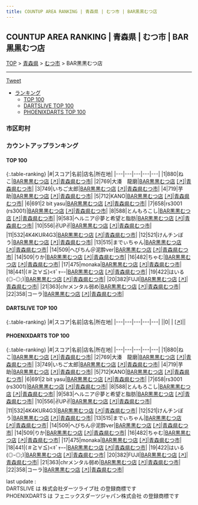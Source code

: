 ```yaml
---
title: COUNTUP AREA RANKING | 青森県 | むつ市 | BAR黒黒むつ店
---
```

## COUNTUP AREA RANKING | 青森県 | むつ市 | BAR黒黒むつ店

[TOP](/darts/rank/) > [青森県](/darts/rank/青森県/) > [むつ市](/darts/rank/青森県/むつ市/) > BAR黒黒むつ店

___

<a href="https://twitter.com/share?ref_src=twsrc%5Etfw" data-text="COUNTUP AREA RANKING | 青森県むつ市BAR黒黒むつ店" class="twitter-share-button" data-hashtags="DARTSLIVE,PHOENIXDARTS,darts,ダーツ" data-show-count="false">Tweet</a>

* [ランキング](#カウントアップランキング)
    * [TOP 100](#top-100)
    * [DARTSLIVE TOP 100](#dartslive-top-100)
    * [PHOENIXDARTS TOP 100](#phoenixdarts-top-100)

### 市区町村

<ul>

</ul>

### カウントアップランキング

#### TOP 100



{:.table-ranking}
|#|スコア|名前|店名|所在地|
|---|---|---|---|---|
|1|880|<span class="rank-name-pd">ねこ</span>|<a href="/darts/rank/shops/82306.html">BAR黒黒むつ店</a> <a href="https://vs.phoenixdarts.com/jp/shop/shopDetailInfo/s_82306?s_seq=82306">[↗]</a>|<a href="/darts/rank/青森県/むつ市">青森県むつ市</a>|
|2|769|<span class="rank-name-pd">大湊　龍磨</span>|<a href="/darts/rank/shops/82306.html">BAR黒黒むつ店</a> <a href="https://vs.phoenixdarts.com/jp/shop/shopDetailInfo/s_82306?s_seq=82306">[↗]</a>|<a href="/darts/rank/青森県/むつ市">青森県むつ市</a>|
|3|749|<span class="rank-name-pd">いちご太郎</span>|<a href="/darts/rank/shops/82306.html">BAR黒黒むつ店</a> <a href="https://vs.phoenixdarts.com/jp/shop/shopDetailInfo/s_82306?s_seq=82306">[↗]</a>|<a href="/darts/rank/青森県/むつ市">青森県むつ市</a>|
|4|719|<span class="rank-name-pd">芋助</span>|<a href="/darts/rank/shops/82306.html">BAR黒黒むつ店</a> <a href="https://vs.phoenixdarts.com/jp/shop/shopDetailInfo/s_82306?s_seq=82306">[↗]</a>|<a href="/darts/rank/青森県/むつ市">青森県むつ市</a>|
|5|712|<span class="rank-name-pd">KANO</span>|<a href="/darts/rank/shops/82306.html">BAR黒黒むつ店</a> <a href="https://vs.phoenixdarts.com/jp/shop/shopDetailInfo/s_82306?s_seq=82306">[↗]</a>|<a href="/darts/rank/青森県/むつ市">青森県むつ市</a>|
|6|691|<span class="rank-name-pd">2 bit yasu</span>|<a href="/darts/rank/shops/82306.html">BAR黒黒むつ店</a> <a href="https://vs.phoenixdarts.com/jp/shop/shopDetailInfo/s_82306?s_seq=82306">[↗]</a>|<a href="/darts/rank/青森県/むつ市">青森県むつ市</a>|
|7|658|<span class="rank-name-pd">rs3001 (rs3001)</span>|<a href="/darts/rank/shops/82306.html">BAR黒黒むつ店</a> <a href="https://vs.phoenixdarts.com/jp/shop/shopDetailInfo/s_82306?s_seq=82306">[↗]</a>|<a href="/darts/rank/青森県/むつ市">青森県むつ市</a>|
|8|588|<span class="rank-name-pd">とんもろこし</span>|<a href="/darts/rank/shops/82306.html">BAR黒黒むつ店</a> <a href="https://vs.phoenixdarts.com/jp/shop/shopDetailInfo/s_82306?s_seq=82306">[↗]</a>|<a href="/darts/rank/青森県/むつ市">青森県むつ市</a>|
|9|583|<span class="rank-name-pd">ヘルニア＠夢と希望と脂肪</span>|<a href="/darts/rank/shops/82306.html">BAR黒黒むつ店</a> <a href="https://vs.phoenixdarts.com/jp/shop/shopDetailInfo/s_82306?s_seq=82306">[↗]</a>|<a href="/darts/rank/青森県/むつ市">青森県むつ市</a>|
|10|556|<span class="rank-name-pd">✌️UP✌️</span>|<a href="/darts/rank/shops/82306.html">BAR黒黒むつ店</a> <a href="https://vs.phoenixdarts.com/jp/shop/shopDetailInfo/s_82306?s_seq=82306">[↗]</a>|<a href="/darts/rank/青森県/むつ市">青森県むつ市</a>|
|11|532|<span class="rank-name-pd">4K4KUR4G3</span>|<a href="/darts/rank/shops/82306.html">BAR黒黒むつ店</a> <a href="https://vs.phoenixdarts.com/jp/shop/shopDetailInfo/s_82306?s_seq=82306">[↗]</a>|<a href="/darts/rank/青森県/むつ市">青森県むつ市</a>|
|12|521|<span class="rank-name-pd">けんチンぼう</span>|<a href="/darts/rank/shops/82306.html">BAR黒黒むつ店</a> <a href="https://vs.phoenixdarts.com/jp/shop/shopDetailInfo/s_82306?s_seq=82306">[↗]</a>|<a href="/darts/rank/青森県/むつ市">青森県むつ市</a>|
|13|515|<span class="rank-name-pd">までぃちゃん</span>|<a href="/darts/rank/shops/82306.html">BAR黒黒むつ店</a> <a href="https://vs.phoenixdarts.com/jp/shop/shopDetailInfo/s_82306?s_seq=82306">[↗]</a>|<a href="/darts/rank/青森県/むつ市">青森県むつ市</a>|
|14|509|<span class="rank-name-pd">へびちん＠泥酔ver</span>|<a href="/darts/rank/shops/82306.html">BAR黒黒むつ店</a> <a href="https://vs.phoenixdarts.com/jp/shop/shopDetailInfo/s_82306?s_seq=82306">[↗]</a>|<a href="/darts/rank/青森県/むつ市">青森県むつ市</a>|
|14|509|<span class="rank-name-pd">りか</span>|<a href="/darts/rank/shops/82306.html">BAR黒黒むつ店</a> <a href="https://vs.phoenixdarts.com/jp/shop/shopDetailInfo/s_82306?s_seq=82306">[↗]</a>|<a href="/darts/rank/青森県/むつ市">青森県むつ市</a>|
|16|482|<span class="rank-name-pd">ちゃむ</span>|<a href="/darts/rank/shops/82306.html">BAR黒黒むつ店</a> <a href="https://vs.phoenixdarts.com/jp/shop/shopDetailInfo/s_82306?s_seq=82306">[↗]</a>|<a href="/darts/rank/青森県/むつ市">青森県むつ市</a>|
|17|475|<span class="rank-name-pd">monaka</span>|<a href="/darts/rank/shops/82306.html">BAR黒黒むつ店</a> <a href="https://vs.phoenixdarts.com/jp/shop/shopDetailInfo/s_82306?s_seq=82306">[↗]</a>|<a href="/darts/rank/青森県/むつ市">青森県むつ市</a>|
|18|441|<span class="rank-name-pd">(＃≧∀≦)&lt;ｷﾞｬｰｰ</span>|<a href="/darts/rank/shops/82306.html">BAR黒黒むつ店</a> <a href="https://vs.phoenixdarts.com/jp/shop/shopDetailInfo/s_82306?s_seq=82306">[↗]</a>|<a href="/darts/rank/青森県/むつ市">青森県むつ市</a>|
|19|422|<span class="rank-name-pd">はいる(◎-◎;)</span>|<a href="/darts/rank/shops/82306.html">BAR黒黒むつ店</a> <a href="https://vs.phoenixdarts.com/jp/shop/shopDetailInfo/s_82306?s_seq=82306">[↗]</a>|<a href="/darts/rank/青森県/むつ市">青森県むつ市</a>|
|20|382|<span class="rank-name-pd">FUJI</span>|<a href="/darts/rank/shops/82306.html">BAR黒黒むつ店</a> <a href="https://vs.phoenixdarts.com/jp/shop/shopDetailInfo/s_82306?s_seq=82306">[↗]</a>|<a href="/darts/rank/青森県/むつ市">青森県むつ市</a>|
|21|363|<span class="rank-name-pd">chrメンタル弱め</span>|<a href="/darts/rank/shops/82306.html">BAR黒黒むつ店</a> <a href="https://vs.phoenixdarts.com/jp/shop/shopDetailInfo/s_82306?s_seq=82306">[↗]</a>|<a href="/darts/rank/青森県/むつ市">青森県むつ市</a>|
|22|358|<span class="rank-name-pd">コーラ</span>|<a href="/darts/rank/shops/82306.html">BAR黒黒むつ店</a> <a href="https://vs.phoenixdarts.com/jp/shop/shopDetailInfo/s_82306?s_seq=82306">[↗]</a>|<a href="/darts/rank/青森県/むつ市">青森県むつ市</a>|


#### DARTSLIVE TOP 100



{:.table-ranking}
|#|スコア|名前|店名|所在地|
|---|---|---|---|---|
||0|<span class="rank-name-dl"> </span>|<a href="/darts/rank/shops/.html"></a> <a href="">[↗]</a>|<a href="/darts/rank//"></a>|


#### PHOENIXDARTS TOP 100



{:.table-ranking}
|#|スコア|名前|店名|所在地|
|---|---|---|---|---|
|1|880|<span class="rank-name-pd">ねこ</span>|<a href="/darts/rank/shops/82306.html">BAR黒黒むつ店</a> <a href="https://vs.phoenixdarts.com/jp/shop/shopDetailInfo/s_82306?s_seq=82306">[↗]</a>|<a href="/darts/rank/青森県/むつ市">青森県むつ市</a>|
|2|769|<span class="rank-name-pd">大湊　龍磨</span>|<a href="/darts/rank/shops/82306.html">BAR黒黒むつ店</a> <a href="https://vs.phoenixdarts.com/jp/shop/shopDetailInfo/s_82306?s_seq=82306">[↗]</a>|<a href="/darts/rank/青森県/むつ市">青森県むつ市</a>|
|3|749|<span class="rank-name-pd">いちご太郎</span>|<a href="/darts/rank/shops/82306.html">BAR黒黒むつ店</a> <a href="https://vs.phoenixdarts.com/jp/shop/shopDetailInfo/s_82306?s_seq=82306">[↗]</a>|<a href="/darts/rank/青森県/むつ市">青森県むつ市</a>|
|4|719|<span class="rank-name-pd">芋助</span>|<a href="/darts/rank/shops/82306.html">BAR黒黒むつ店</a> <a href="https://vs.phoenixdarts.com/jp/shop/shopDetailInfo/s_82306?s_seq=82306">[↗]</a>|<a href="/darts/rank/青森県/むつ市">青森県むつ市</a>|
|5|712|<span class="rank-name-pd">KANO</span>|<a href="/darts/rank/shops/82306.html">BAR黒黒むつ店</a> <a href="https://vs.phoenixdarts.com/jp/shop/shopDetailInfo/s_82306?s_seq=82306">[↗]</a>|<a href="/darts/rank/青森県/むつ市">青森県むつ市</a>|
|6|691|<span class="rank-name-pd">2 bit yasu</span>|<a href="/darts/rank/shops/82306.html">BAR黒黒むつ店</a> <a href="https://vs.phoenixdarts.com/jp/shop/shopDetailInfo/s_82306?s_seq=82306">[↗]</a>|<a href="/darts/rank/青森県/むつ市">青森県むつ市</a>|
|7|658|<span class="rank-name-pd">rs3001 (rs3001)</span>|<a href="/darts/rank/shops/82306.html">BAR黒黒むつ店</a> <a href="https://vs.phoenixdarts.com/jp/shop/shopDetailInfo/s_82306?s_seq=82306">[↗]</a>|<a href="/darts/rank/青森県/むつ市">青森県むつ市</a>|
|8|588|<span class="rank-name-pd">とんもろこし</span>|<a href="/darts/rank/shops/82306.html">BAR黒黒むつ店</a> <a href="https://vs.phoenixdarts.com/jp/shop/shopDetailInfo/s_82306?s_seq=82306">[↗]</a>|<a href="/darts/rank/青森県/むつ市">青森県むつ市</a>|
|9|583|<span class="rank-name-pd">ヘルニア＠夢と希望と脂肪</span>|<a href="/darts/rank/shops/82306.html">BAR黒黒むつ店</a> <a href="https://vs.phoenixdarts.com/jp/shop/shopDetailInfo/s_82306?s_seq=82306">[↗]</a>|<a href="/darts/rank/青森県/むつ市">青森県むつ市</a>|
|10|556|<span class="rank-name-pd">✌️UP✌️</span>|<a href="/darts/rank/shops/82306.html">BAR黒黒むつ店</a> <a href="https://vs.phoenixdarts.com/jp/shop/shopDetailInfo/s_82306?s_seq=82306">[↗]</a>|<a href="/darts/rank/青森県/むつ市">青森県むつ市</a>|
|11|532|<span class="rank-name-pd">4K4KUR4G3</span>|<a href="/darts/rank/shops/82306.html">BAR黒黒むつ店</a> <a href="https://vs.phoenixdarts.com/jp/shop/shopDetailInfo/s_82306?s_seq=82306">[↗]</a>|<a href="/darts/rank/青森県/むつ市">青森県むつ市</a>|
|12|521|<span class="rank-name-pd">けんチンぼう</span>|<a href="/darts/rank/shops/82306.html">BAR黒黒むつ店</a> <a href="https://vs.phoenixdarts.com/jp/shop/shopDetailInfo/s_82306?s_seq=82306">[↗]</a>|<a href="/darts/rank/青森県/むつ市">青森県むつ市</a>|
|13|515|<span class="rank-name-pd">までぃちゃん</span>|<a href="/darts/rank/shops/82306.html">BAR黒黒むつ店</a> <a href="https://vs.phoenixdarts.com/jp/shop/shopDetailInfo/s_82306?s_seq=82306">[↗]</a>|<a href="/darts/rank/青森県/むつ市">青森県むつ市</a>|
|14|509|<span class="rank-name-pd">へびちん＠泥酔ver</span>|<a href="/darts/rank/shops/82306.html">BAR黒黒むつ店</a> <a href="https://vs.phoenixdarts.com/jp/shop/shopDetailInfo/s_82306?s_seq=82306">[↗]</a>|<a href="/darts/rank/青森県/むつ市">青森県むつ市</a>|
|14|509|<span class="rank-name-pd">りか</span>|<a href="/darts/rank/shops/82306.html">BAR黒黒むつ店</a> <a href="https://vs.phoenixdarts.com/jp/shop/shopDetailInfo/s_82306?s_seq=82306">[↗]</a>|<a href="/darts/rank/青森県/むつ市">青森県むつ市</a>|
|16|482|<span class="rank-name-pd">ちゃむ</span>|<a href="/darts/rank/shops/82306.html">BAR黒黒むつ店</a> <a href="https://vs.phoenixdarts.com/jp/shop/shopDetailInfo/s_82306?s_seq=82306">[↗]</a>|<a href="/darts/rank/青森県/むつ市">青森県むつ市</a>|
|17|475|<span class="rank-name-pd">monaka</span>|<a href="/darts/rank/shops/82306.html">BAR黒黒むつ店</a> <a href="https://vs.phoenixdarts.com/jp/shop/shopDetailInfo/s_82306?s_seq=82306">[↗]</a>|<a href="/darts/rank/青森県/むつ市">青森県むつ市</a>|
|18|441|<span class="rank-name-pd">(＃≧∀≦)&lt;ｷﾞｬｰｰ</span>|<a href="/darts/rank/shops/82306.html">BAR黒黒むつ店</a> <a href="https://vs.phoenixdarts.com/jp/shop/shopDetailInfo/s_82306?s_seq=82306">[↗]</a>|<a href="/darts/rank/青森県/むつ市">青森県むつ市</a>|
|19|422|<span class="rank-name-pd">はいる(◎-◎;)</span>|<a href="/darts/rank/shops/82306.html">BAR黒黒むつ店</a> <a href="https://vs.phoenixdarts.com/jp/shop/shopDetailInfo/s_82306?s_seq=82306">[↗]</a>|<a href="/darts/rank/青森県/むつ市">青森県むつ市</a>|
|20|382|<span class="rank-name-pd">FUJI</span>|<a href="/darts/rank/shops/82306.html">BAR黒黒むつ店</a> <a href="https://vs.phoenixdarts.com/jp/shop/shopDetailInfo/s_82306?s_seq=82306">[↗]</a>|<a href="/darts/rank/青森県/むつ市">青森県むつ市</a>|
|21|363|<span class="rank-name-pd">chrメンタル弱め</span>|<a href="/darts/rank/shops/82306.html">BAR黒黒むつ店</a> <a href="https://vs.phoenixdarts.com/jp/shop/shopDetailInfo/s_82306?s_seq=82306">[↗]</a>|<a href="/darts/rank/青森県/むつ市">青森県むつ市</a>|
|22|358|<span class="rank-name-pd">コーラ</span>|<a href="/darts/rank/shops/82306.html">BAR黒黒むつ店</a> <a href="https://vs.phoenixdarts.com/jp/shop/shopDetailInfo/s_82306?s_seq=82306">[↗]</a>|<a href="/darts/rank/青森県/むつ市">青森県むつ市</a>|


<div class="footer border-top border-gray-light mt-5 pt-3 text-right text-gray">
    last update : <span style="font-weight: italic" id="foot_last_modified"></span><br />
    DARTSLIVE は 株式会社ダーツライブ社 の登録商標です<br />
    PHOENIXDARTS は フェニックスダーツジャパン株式会社 の登録商標です<br />
</div>

<script src="https://cdnjs.cloudflare.com/ajax/libs/jquery.tablesorter/2.31.3/js/jquery.tablesorter.min.js" integrity="sha512-qzgd5cYSZcosqpzpn7zF2ZId8f/8CHmFKZ8j7mU4OUXTNRd5g+ZHBPsgKEwoqxCtdQvExE5LprwwPAgoicguNg==" crossorigin="anonymous" referrerpolicy="no-referrer"></script>
<link rel="stylesheet" href="https://cdnjs.cloudflare.com/ajax/libs/jquery.tablesorter/2.31.3/css/theme.default.min.css" integrity="sha512-wghhOJkjQX0Lh3NSWvNKeZ0ZpNn+SPVXX1Qyc9OCaogADktxrBiBdKGDoqVUOyhStvMBmJQ8ZdMHiR3wuEq8+w==" crossorigin="anonymous" referrerpolicy="no-referrer" />
<script>
$(function() {
    $(".table-ranking").tablesorter({sortList:[[0, 0]]});
    $("#foot_last_modified").text(formatDate(new Date(document.lastModified), 'yyyy-MM-dd HH:mm:ss'));
});
</script>

<script async src="https://platform.twitter.com/widgets.js" charset="utf-8"></script>